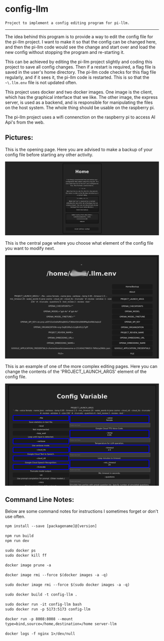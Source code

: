 # config-llm

`Project to implement a config editing program for pi-llm.`

---

The idea behind this program is to provide a way to edit the config file for the pi-llm project. I want to make it so that the config can be changed here, and then the pi-llm code would see the change and start over and load the new config without stopping the program and re-starting it.

This can be achieved by editing the pi-llm project slightly and coding this project to save all config changes. Then if a restart is required, a flag file is saved in the user's home directory. The pi-llm code checks for this flag file regularly, and if it sees it, the pi-llm code is restarted. This is so that the `~\.llm.env` file is not updated often. 

This project uses docker and two docker images. One image is the client, which has the graphical interface that we like. The other image, the express server, is used as a backend, and is responsible for manipulating the files on the host system. The whole thing should be usable on the raspberry pi.

The pi-llm project uses a wifi connenction on the raspberry pi to access AI Api's from the web.

## Pictures:

This is the opening page. Here you are advised to make a backup of your config file before starting any other activity.

![Screenshot 1](screenshots/home.png)

This is the central page where you choose what element of the config file you want to modify next. 

![Screenshot 2](screenshots/home-config.png)

This is an example of one of the more complex editing pages. Here you can change the contents of the 'PROJECT_LAUNCH_ARGS' element of the config file.

![Screenshot 3](screenshots/home-edit.png)

## Command Line Notes:

Below are some command notes for instructions I sometimes forget or don't use often.

```
npm install --save [packagename]@[version]

npm run build
npm run dev 

sudo docker ps
sudo docker kill ff

docker image prune -a

docker image rmi --force $(docker images -a -q)

sudo docker image rmi --force $(sudo docker images -a -q)

sudo docker build -t config-llm .

sudo docker run -it config-llm bash
sudo docker run -p 5173:5173 config-llm

docker run -p 8008:8008 --mount type=bind,source=/home,destination=/home server-llm

docker logs -f nginx 1>/dev/null

```
